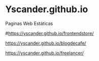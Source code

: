 # Yscander.github.io
Paginas Web Estáticas 


#https://yscander.github.io/frontendstore/


https://yscander.github.io/blogdecafe/


https://yscander.github.io/freelancer/
